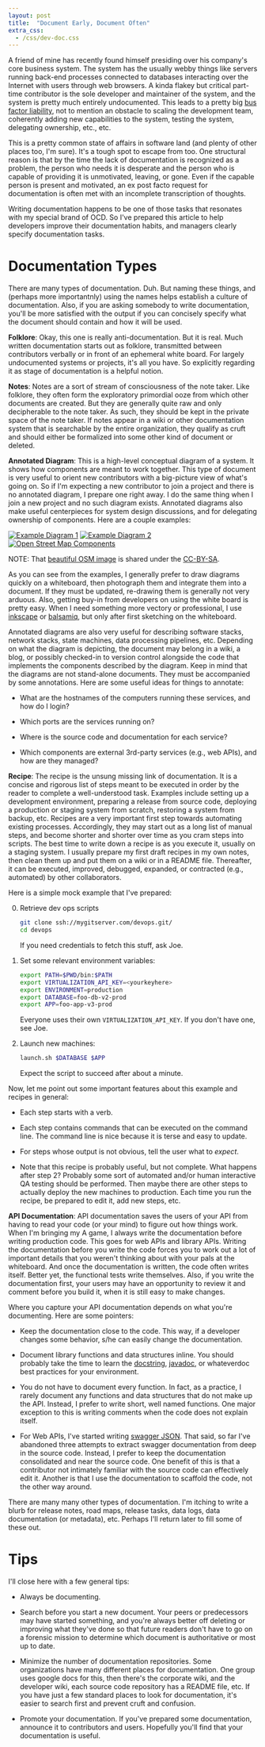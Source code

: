 ```yaml
---
layout: post
title:  "Document Early, Document Often"
extra_css:
  - /css/dev-doc.css
---
```


A friend of mine has recently found himself presiding over his company's core
business system. The system has the usually webby things like servers running
back-end processes connected to databases interacting over the Internet with
users through web browsers. A kinda flakey but critical part-time contributor
is the sole developer and maintainer of the system, and the system is pretty
much entirely undocumented. This leads to a pretty big [bus factor
liability](http://reportsyouneed.com/bus-proof/), not to mention an obstacle to
scaling the development team, coherently adding new capabilities to the system,
testing the system, delegating ownership, etc., etc.

This is a pretty common state of affairs in software land (and plenty of other
places too, I'm sure). It's a tough spot to escape from too. One structural
reason is that by the time the lack of documentation is recognized as a
problem, the person who needs it is desperate and the person who is capable of
providing it is unmotivated, leaving, or gone. Even if the capable person is
present and motivated, an ex post facto request for documentation is often met
with an incomplete transcription of thoughts.

Writing documentation happens to be one of those tasks that resonates with my
special brand of OCD. So I've prepared this article to help developers improve
their documentation habits, and managers clearly specify documentation tasks.

# Documentation Types

There are many types of documentation. Duh. But naming these things, and
(perhaps more importantnly) using the names helps establish a culture of
documentation. Also, if you are asking somebody to write documentation, you'll
be more satisfied with the output if you can concisely specify what the
document should contain and how it will be used.

**Folklore**: Okay, this one is really anti-documentation. But it is real. Much
written documentation starts out as folklore, transmitted between contributors
verbally or in front of an ephemeral white board. For largely undocumented
systems or projects, it's all you have.  So explicitly regarding it as stage of
documentation is a helpful notion.

**Notes**: Notes are a sort of stream of consciousness of the note taker. Like
folklore, they often form the exploratory primordial ooze from which other
documents are created. But they are generally quite raw and only decipherable
to the note taker. As such, they should be kept in the private space of the
note taker. If notes appear in a wiki or other documentation system that is
searchable by the entire organization, they qualify as cruft and should either
be formalized into some other kind of document or deleted.

**Annotated Diagram**: This is a high-level conceptual diagram of a system. It
shows how components are meant to work together. This type of document is very
useful to orient new contributors with a big-picture view of what's going
on. So if I'm expecting a new contributor to join a project and there is no
annotated diagram, I prepare one right away. I do the same thing when I join a
new project and no such diagram exists. Annotated diagrams also make useful
centerpieces for system design discussions, and for delegating ownership of
components. Here are a couple examples:

<a href="/images/dev-doc/diagram-01.jpg" target="_blank"><img src="/images/dev-doc/diagram-01.jpg" class="side-by-side" alt="Example Diagram 1"></a>
<a href="/images/dev-doc/diagram-02.jpg" target="_blank"><img src="/images/dev-doc/diagram-02.jpg" class="side-by-side" alt="Example Diagram 2"></a>
<a href="http://wiki.openstreetmap.org/w/images/1/15/OSM_Components.png" target="_blank"><img src="http://wiki.openstreetmap.org/w/images/1/15/OSM_Components.png" class="side-by-side" alt="Open Street Map Components"></a>

NOTE: That [beautiful OSM
image](http://wiki.openstreetmap.org/wiki/File:OSM_Components.png) is shared
under the [CC-BY-SA](https://creativecommons.org/licenses/by-sa/2.0/).

As you can see from the examples, I generally prefer to draw diagrams quickly
on a whiteboard, then photograph them and integrate them into a document. If
they must be updated, re-drawing them is generally not very arduous. Also,
getting buy-in from developers on using the white board is pretty easy. When I
need something more vectory or professional, I use
[inkscape](http://www.inkscape.org) or [balsamiq](http://balsamiq.com/), but
only after first sketching on the whiteboard.

Annotated diagrams are also very useful for describing software stacks, network
stacks, state machines, data processing pipelines, etc. Depending on what the
diagram is depicting, the document may belong in a wiki, a blog, or possibly
checked-in to version control alongside the code that implements the components
described by the diagram. Keep in mind that the diagrams are not stand-alone
documents. They must be accompanied by some annotations. Here are some useful
ideas for things to annotate:

- What are the hostnames of the computers running these services, and how do I
  login?

- Which ports are the services running on?

- Where is the source code and documentation for each service?

- Which components are external 3rd-party services (e.g., web APIs), and how
  are they managed?

**Recipe**: The recipe is the unsung missing link of documentation. It is a
concise and rigorous list of steps meant to be executed in order by the reader
to complete a well-understood task. Examples include setting up a development
environment, preparing a release from source code, deploying a production or
staging system from scratch, restoring a system from backup, etc. Recipes are a
very important first step towards automating existing processes. Accordingly,
they may start out as a long list of manual steps, and become shorter and
shorter over time as you cram steps into scripts. The best time to write down a
recipe is as you execute it, usually on a staging system. I usually prepare my
first draft recipes in my own notes, then clean them up and put them on a wiki
or in a README file. Thereafter, it can be executed, improved, debugged,
expanded, or contracted (e.g., automated) by other collaborators.

Here is a simple mock example that I've prepared:

0. Retrieve dev ops scripts

    ```bash
    git clone ssh://mygitserver.com/devops.git/
    cd devops
    ```

    If you need credentials to fetch this stuff, ask Joe.

1. Set some relevant environment variables:

    ```bash
    export PATH=$PWD/bin:$PATH
    export VIRTUALIZATION_API_KEY=<yourkeyhere>
    export ENVIRONMENT=production
    export DATABASE=foo-db-v2-prod
    export APP=foo-app-v3-prod
    ```

    Everyone uses their own `VIRTUALIZATION_API_KEY`. If you don't have one,
    see Joe.

2. Launch new machines:

    ```bash
    launch.sh $DATABASE $APP
    ```

    Expect the script to succeed after about a minute. 

Now, let me point out some important features about this example and recipes in
general:

- Each step starts with a verb.

- Each step contains commands that can be executed on the command line. The
  command line is nice because it is terse and easy to update.

- For steps whose output is not obvious, tell the user what to _expect_.

- Note that this recipe is probably useful, but not complete. What happens
  after step 2? Probably some sort of automated and/or human interactive QA
  testing should be performed. Then maybe there are other steps to actually
  deploy the new machines to production. Each time you run the recipe, be
  prepared to edit it, add new steps, etc.

**API Documentation**: API documentation saves the users of your API from
having to read your code (or your mind) to figure out how things work.  When
I'm bringing my A game, I always write the documentation before writing
production code. This goes for web APIs and library APIs. Writing the
documentation before you write the code forces you to work out a lot of
important details that you weren't thinking about with your pals at the
whiteboard. And once the documentation is written, the code often writes
itself. Better yet, the functional tests write themselves. Also, if you write
the documentation first, your users may have an opportunity to review it and
comment before you build it, when it is still easy to make changes.

Where you capture your API documentation depends on what you're
documenting. Here are some pointers:

- Keep the documentation close to the code. This way, if a developer changes
  some behavior, s/he can easily change the documentation.

- Document library functions and data structures inline. You should probably
  take the time to learn the
  [docstring](http://legacy.python.org/dev/peps/pep-0257/),
  [javadoc](http://www.oracle.com/technetwork/java/javase/documentation/index-137868.html),
  or whateverdoc best practices for your environment.

- You do not have to document every function. In fact, as a practice, I rarely
  document any functions and data structures that do not make up the
  API. Instead, I prefer to write short, well named functions. One major
  exception to this is writing comments when the code does not explain itself.

- For Web APIs, I've started writing [swagger
  JSON](https://github.com/wordnik/swagger-spec/). That said, so far I've
  abandoned three attempts to extract swagger documentation from deep in the
  source code. Instead, I prefer to keep the documentation consolidated and
  near the source code. One benefit of this is that a contributor not
  intimately familiar with the source code can effectively edit it. Another is
  that I use the documentation to scaffold the code, not the other way around.

There are many many other types of documentation. I'm itching to write a blurb
for release notes, road maps, release tasks, data logs, data documentation (or
metadata), etc. Perhaps I'll return later to fill some of these out.

# Tips

I'll close here with a few general tips:

- Always be documenting.

- Search before you start a new document. Your peers or predecessors may have
  started something, and you're always better off deleting or improving what
  they've done so that future readers don't have to go on a forensic mission to
  determine which document is authoritative or most up to date.

- Minimize the number of documentation repositories. Some organizations have
  many different places for documentation. One group uses google docs for this,
  then there's the corporate wiki, and the developer wiki, each source code
  repository has a README file, etc. If you have just a few standard places to
  look for documentation, it's easier to search first and prevent cruft and
  confusion.

- Promote your documentation. If you've prepared some documentation, announce
  it to contributors and users. Hopefully you'll find that your documentation
  is useful.